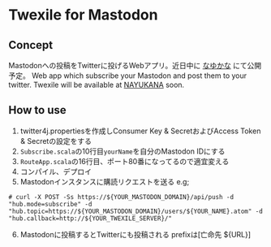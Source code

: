 # Twexile for Mastodon
## Concept
Mastodonへの投稿をTwitterに投げるWebアプリ。近日中に [なゆかな](https://nayukana.info) にて公開予定。
Web app which subscribe your Mastodon and post them to your twitter.
Twexile will be available at [NAYUKANA](https://nayukana.info) soon.

## How to use
1. twitter4j.propertiesを作成しConsumer Key & SecretおよびAccess Token & Secretの設定をする
2. `Subscribe.scala`の10行目`yourName`を自分のMastodon IDにする
3. `RouteApp.scala`の16行目、ポート80番になってるので適宜変える
4. コンパイル、デプロイ
5. Mastodonインスタンスに購読リクエストを送る e.g;
```
# curl -X POST -Ss https://${YOUR_MASTODON_DOMAIN}/api/push -d "hub.mode=subscribe" -d "hub.topic=https://${YOUR_MASTODON_DOMAIN}/users/${YOUR_NAME}.atom" -d "hub.callback=http://${YOUR_TWEXILE_SERVER}/"
```
6. Mastodonに投稿するとTwitterにも投稿される prefixは[亡命先 ${URL}]